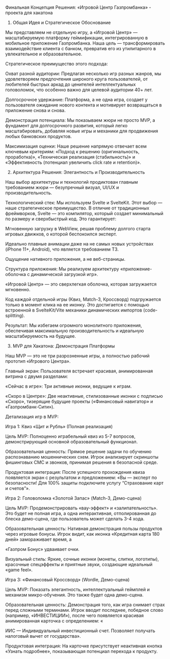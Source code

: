Финальная Концепция Решения: «Игровой Центр Газпромбанка» - проекта для хакатона
1. Общая Идея и Стратегическое Обоснование

Мы представляем не отдельную игру, а «Игровой Центр» — масштабируемую платформу геймификации, интегрированную в мобильное приложение Газпромбанка. Наша цель — трансформировать взаимодействие клиента с банком, превратив его из утилитарного в увлекательное и образовательное.

Стратегическое преимущество этого подхода:

Охват разной аудитории: Предлагая несколько игр разных жанров, мы удовлетворяем предпочтения широкого круга пользователей, от любителей быстрых аркад до ценителей интеллектуальных головоломок, что особенно важно для целевой аудитории 40+ лет.   

Долгосрочное удержание: Платформа, а не одна игра, создает у пользователя ожидание нового контента и мотивирует возвращаться в приложение снова и снова.   

Демонстрация потенциала: Мы показываем жюри не просто MVP, а фундамент для долгосрочного развития, который легко масштабировать, добавляя новые игры и механики для продвижения любых банковских продуктов.   

Максимизация оценки: Наше решение напрямую отвечает всем ключевым критериям: «Подход к решению (оригинальность, проработка)», «Техническая реализация (стабильность)» и «Эффективность (потенциал увеличить click rate и retention)».   

2. Архитектура Решения: Элегантность и Производительность

Наш выбор архитектуры и технологий продиктован главным требованием жюри — безупречный визуал, UI/UX и производительность.   

Технологический стек: Мы используем Svelte и SvelteKit. Этот выбор — наше стратегическое преимущество. В отличие от традиционных фреймворков, Svelte — это компилятор, который создает минимальный по размеру и сверхбыстрый код. Это гарантирует:

Мгновенную загрузку в WebView, решая проблему долгого старта игровых движков, о которой беспокоился эксперт.   

Идеально плавные анимации даже на не самых новых устройствах (iPhone 11+, Android), что является требованием ТЗ.   

Ощущение нативного приложения, а не веб-страницы.

Структура приложения: Мы реализуем архитектуру «приложение-оболочка с динамической загрузкой игр».

«Игровой Центр» — это сверхлегкая оболочка, которая загружается мгновенно.

Код каждой отдельной игры (Квиз, Match-3, Кроссворд) подгружается только в момент клика на ее иконку. Это достигается с помощью встроенной в SvelteKit/Vite механики динамических импортов (code-splitting).

Результат: Мы избегаем огромного монолитного приложения, обеспечивая максимальную производительность и идеальную масштабируемость на будущее.

3. MVP для Хакатона: Демонстрация Платформы

Наш MVP — это не три разрозненные игры, а полностью рабочий прототип «Игрового Центра».

Главный экран: Пользователя встречает красивая, анимированная витрина с двумя разделами:

«Сейчас в игре»: Три активные иконки, ведущие к играм.

«Скоро в Центре»: Две неактивные, стилизованные иконки с подписью «Скоро», тизерящие будущие проекты («Финансовый навигатор» и «Газпромбанк-Сити»).

Детализация игр в MVP:

Игра 1: Квиз «Щит и Рубль» (Полная реализация)

Цель MVP: Полноценно играбельный квиз из 5-7 вопросов, демонстрирующий основной образовательный функционал.

Образовательная ценность: Прямое решение задачи по обучению распознаванию мошеннических схем. Игрок анализирует скриншоты фишинговых СМС и звонков, принимая решения в безопасной среде.   

Продуктовая интеграция: После успешного прохождения квиза появляется экран с результатом и предложением: «Вы — эксперт по безопасности! Для 100% защиты подключите услугу “Страхование карт и счетов”».   

Игра 2: Головоломка «Золотой Запас» (Match-3, Демо-сцена)

Цель MVP: Продемонстрировать «вау-эффект» и «залипательность». Это будет не полная игра, а одна интерактивная, отполированная до блеска демо-сцена, где пользователь может сделать 3-4 хода.   

Образовательная ценность: Нативная демонстрация пользы продуктов через игровые бонусы. Игрок видит, как иконка «Кредитная карта 180 дней» замораживает время, а    

«Газпром Бонус» удваивает очки.   

Визуальный стиль: Яркие, сочные иконки (монеты, слитки, логотипы), красочные спецэффекты и приятные звуки, создающие идеальный «game feel».

Игра 3: «Финансовый Кроссворд» (Wordle, Демо-сцена)

Цель MVP: Показать элегантность, интеллектуальный геймплей и механизм микро-обучения. Это также будет одна демо-сцена.

Образовательная ценность: Демонстрация того, как игра снимает страх перед сложными терминами. Игрок вводит последнее, победное слово (например, «ИНВЕСТИЦИИ»), после чего появляется красивая анимированная карточка с определением: «   

ИИС — Индивидуальный инвестиционный счет. Позволяет получать налоговый вычет от государства».   

Продуктовая интеграция: На карточке присутствует неактивная кнопка «Узнать подробнее», показывающая потенциал перехода к продукту.